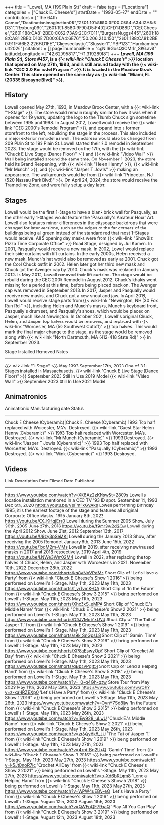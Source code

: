 +++
title = "Lowell, MA (199 Plain St)"
draft = false
tags = ["Locations"]
categories = ["Chuck E. Cheese's"]
startDate = "1993-05-27"
endDate = ""
contributors = ["The 64th Gamer","Destinationimagination95","2601:191:8580:9F90:C584:A34:12A5:5D31","Rexburg090","2601:191:8580:9F90:D5:F4D2:CFD1:DB8D","CECCheese","2601:188:CA81:2BE0:C052:73A9:2EC:7C11","BurgersNuggs445","2601:188:CA81:2BE0:D10E:7D00:6DA4:6E76","50.206.240.150","2601:188:CA81:2BE0:911F:66E2:226F:D1FE","Cheeseclassic","Slussier1","YBP123","Harchambeault2026"]
citations = []
pageThumbnailFile = "cgNII9GosQSCMi1r_SK6.avif"
latitudeLongitude = ["42.62095817","-71.31928918"]
+++
***Lowell, MA (199 Plain St), Store #457*, is a *{{< wiki-link "Chuck E Cheese's" >}}* location that opened on May 27th, 1993, and is still around today with the {{< wiki-link "CEC 2.0 Remodel Program" >}}. It is located in the Meadow Brook Center.
This store opened on the same day as {{< wiki-link "Miami, FL (20335 Biscayne Blvd)" >}}.**

## History

Lowell opened May 27th, 1993, in Meadow Brook Center, with a {{< wiki-link "1-Stage" >}}. The store would remain roughly similar to how it was when it opened for 19 years, updating the logo to the Thumb Chuck sign sometime between 1995 and 1998.
In August 2012, Lowell would receive the {{< wiki-link "CEC 2000's Remodel Program" >}}, and expand into a former storefront to the left, rebuilding the stage in the process. This also included a major exterior remodel as well. The address would also be changed from 209 Plain St to 199 Plain St.
Lowell started their 2.0 remodel in September 2023. The stage would be removed on the 17th, with the {{< wiki-link "Chuck E Live Stage (Dance Floor)" >}} and {{< wiki-link "Video Wall" >}} Wall being installed around the same time.
On November 1, 2023, the store held its Grand Reopening, with {{< wiki-link "Helen Henny" >}}, {{< wiki-link "Mr Munch" >}}, and {{< wiki-link "Jasper T Jowls" >}} making an appearance. The walkarounds would be from {{< wiki-link "Princeton, NJ (520 Nassau Park Blvd)" >}}.
On April 24, 2024, the store would receive the Trampoline Zone, and were fully setup a day later.

## Stages

Lowell would be the first 1-Stage to have a blank brick wall for Pasqually, as the other early 1-Stages would feature the 'Pasqually's Amateur Hour' Art. Lowell also features minor differences in the cityscape backdrops that were changed for later versions, such as the edges of the far corners of the buildings being all green instead of the standard red that most 1-Stages would receive. All 5 opening day masks were from {{< wiki-link "ShowBiz Pizza Time Corporate Office" >}} Road Stage, designed by Jul Kamen.
In 2001, Pasqually would receive a new mask. In 2002, Lowell would replace their side curtains with lift curtains. In the early 2000s, Helen received a new mask. Munch's hat would also be removed as early as 2001. Chuck got the Cool Chuck outfit in 2002. Helen later got her third new mask and Chuck got the Avenger cap by 2010. Chuck's mask was replaced in January 2012. In May 2012, Lowell removed their lift curtains. The stage would be rebuild during the CEC 2005 Remodel in August 2012. Chuck's khakis went missing for a period at this time, before being placed back on. The Avenger cap was removed in September 2013. In 2017, Jasper and Pasqually would receive new masks, and Chuck got a new snout and jaw. In April 2018, Lowell would receive stage parts from {{< wiki-link "Newington, NH (30 Fox Run Rd)" >}}, including Helen and Munch's masks, Munch's keyboard front, Pasqually's drum set, and Pasqually's shoes, which would be placed on Jasper, much like at Newington. In October 2021, Lowell's original Chuck, Helen, and Jasper top halves would be removed, and replaced with {{< wiki-link "Worcester, MA (50 Southwest Cutoff)" >}} top halves. This would mark the final major change to the stage, as the stage would be removed along with {{< wiki-link "North Dartmouth, MA (412-418 State Rd)" >}} in September 2023.

  Stage                                                      Installed        Removed                Notes
  ---------------------------------------------------------- ---------------- ---------------------- -----------------------------------------------
  {{< wiki-link "1-Stage" >}}                            May 1993         September 17th, 2023   One of 3 1-Stages installed in Massachusetts.
  {{< wiki-link "Chuck E Live Stage (Dance Floor)" >}}   September 2023   Still In Use           2019 Model
  {{< wiki-link "Video Wall" >}}                         September 2023   Still In Use           2021 Model

## Animatronics

  Animatronic                                                  Manufacturing date   Status
  ------------------------------------------------------------ -------------------- -----------------------------------------------------
  Chuck E Cheese (Cyberamic)|Chuck E. Cheese (Cyberamic)      1993                 Top half replaced with Worcester, MA's. Destroyed.
  {{< wiki-link "Guest Star Helen Henny (Cyberamic)" >}}   1993                 Top half replaced with Worcester, MA's. Destroyed.
  {{< wiki-link "Mr Munch (Cyberamic)" >}}                 1993                 Destroyed.
  {{< wiki-link "Jasper T Jowls (Cyberamic)" >}}           1993                 Top half replaced with Worcester, MA's. Destroyed.
  {{< wiki-link "Pasqually (Cyberamic)" >}}                1993                 Destroyed.
  {{< wiki-link "Wink (Cyberamic)" >}}                     1993                 Destroyed.

## Videos

  Link                                                  Description                                                                                                                                  Date Filmed           Date Published
  ----------------------------------------------------- -------------------------------------------------------------------------------------------------------------------------------------------- --------------------- ----------------------
  https://www.youtube.com/watch?v=XK8Az2zKNsw&t=2809s   Lowell's location installation mentioned in a CEC TV '93 ID spot.                                                                          September 14, 1993    Dec 6th, 2020
  https://youtu.be/VeFmFxGvAks                          Lowell performing Birthday 1995, it is the earliest footage of the stage and features all original Corporate Office Masks.                   1995                  January 8th, 2022
  https://youtu.be/0X_KHqjEra0                          Lowell during the Summer 2005 Show.                                                                                                          July 30th, 2005       June 27th, 2016
  https://youtu.be/f9mr3w2d2Qw                          Lowell during the April 2012 Show.                                                                                                           June 21st, 2012       September 13th, 2017
  https://youtu.be/U9zy3pSeMKI                          Lowell during the January 2013 Show, after receiving the 2005 Remodel.                                                                       January 6th, 2013     June 15th, 2022
  https://youtu.be/1oqM2m-VlMs                          Lowell in 2019, after receiving new/reused masks in 2017 and 2018 respectively.                                                              2019                  April 4th, 2019
  https://youtu.be/LNWe3Wm02M4                          Lowell in 2022, after replacing the top halves of Chuck, Helen, and Jasper with Worcester's in 2021.                                        November 10th, 2022   December 28th, 2022
  https://www.youtube.com/shorts/kq8ANoVPdMc            Short Clip of 'Let's Have a Party' from {{< wiki-link "Chuck E Cheese's Show 1 2016" >}} being performed on Lowell's 1-Stage.       May 11th, 2023        May 11th, 2023
  https://www.youtube.com/shorts/f_yrTvmK-QA            Short Clip of 'In the Future' from {{< wiki-link "Chuck E Cheese's Show 3 2015" >}} being performed on Lowell's 1-Stage.             May 11th, 2023        May 11th, 2023
  https://www.youtube.com/shorts/XhcZxS_eMPA            Short Clip of 'Chuck E.'s Middle Name' from {{< wiki-link "Chuck E Cheese's Show 2 2021" >}} being performed on Lowell's 1-Stage.   May 11th, 2023        May 11th, 2023
  https://www.youtube.com/shorts/D5JVMmYxUV4            Short Clip of 'The Tail of Jasper T.' from {{< wiki-link "Chuck E Cheese's Show 1 2019" >}} being performed on Lowell's 1-Stage.     May 11th, 2023        May 11th, 2023
  https://www.youtube.com/shorts/s9k_SnGpsL8            Short Clip of 'Gamin' Time' from {{< wiki-link "Chuck E Cheese's Show 3 2016" >}} being performed on Lowell's 1-Stage.              May 11th, 2023        May 11th, 2023
  https://www.youtube.com/shorts/XP8qEswyOpY            Short Clip of 'Crochet All Day' from {{< wiki-link "Chuck E Cheese's Show 2 2021" >}} being performed on Lowell's 1-Stage.           May 11th, 2023        May 11th, 2023
  https://www.youtube.com/shorts/qBbZvPqlt5I            Short Clip of 'Lend a Helping Hand' from {{< wiki-link "Chuck E Cheese's Show 5 2018" >}} being performed on Lowell's 1-Stage.       May 11th, 2023        May 11th, 2023
  https://www.youtube.com/watch?v=_Q-q4Gh-qzw          Store Tour from May 2023                                                                                                                     May 11th, 2023        May 26th, 2023
  https://www.youtube.com/watch?v=z-xaHRZEXp0           'Let's Have a Party' from {{< wiki-link "Chuck E Cheese's Show 1 2016" >}} being performed on Lowell's 1-Stage.                     May 11th, 2023        May 26th, 2023
  https://www.youtube.com/watch?v=OynY7Sd8ljw           'In the Future' from {{< wiki-link "Chuck E Cheese's Show 3 2015" >}} being performed on Lowell's 1-Stage.                           May 11th, 2023        May 26th, 2023
  https://www.youtube.com/watch?v=lEw928_uLwU           'Chuck E.'s Middle Name' from {{< wiki-link "Chuck E Cheese's Show 2 2021" >}} being performed on Lowell's 1-Stage.                 May 11th, 2023        May 26th, 2023
  https://www.youtube.com/watch?v=zr3Qy6k5_LU           'The Tail of Jasper T.' from {{< wiki-link "Chuck E Cheese's Show 1 2019" >}} being performed on Lowell's 1-Stage.                   May 11th, 2023        May 27th, 2023
  https://www.youtube.com/watch?v=4xpi-Bq2U4Q           'Gamin' Time' from {{< wiki-link "Chuck E Cheese's Show 3 2016" >}} being performed on Lowell's 1-Stage.                            May 11th, 2023        May 27th, 2023
  https://www.youtube.com/watch?v=k5JtDnoR7ic           'Crochet All Day' from {{< wiki-link "Chuck E Cheese's Show 2 2021" >}} being performed on Lowell's 1-Stage.                         May 11th, 2023        May 27th, 2023
  https://www.youtube.com/watch?v=b-Xd6bRLgm8           'Lend a Helping Hand' from {{< wiki-link "Chuck E Cheese's Show 5 2018" >}} being performed on Lowell's 1-Stage.                     May 11th, 2023        May 27th, 2023
  https://www.youtube.com/watch?v=WPW4uEBV-eQ           'Let's Have a Party' from {{< wiki-link "Chuck E Cheese's Show 1 2016" >}} being performed on Lowell's 1-Stage.                     August 12th, 2023     August 18th, 2023
  https://www.youtube.com/watch?v=QWFpQF79oaQ           'Play All You Can Play' from {{< wiki-link "Chuck E Cheese's Show 3 2019" >}} being performed on Lowell's 1-Stage.                   August 12th, 2023     August 18th, 2023
